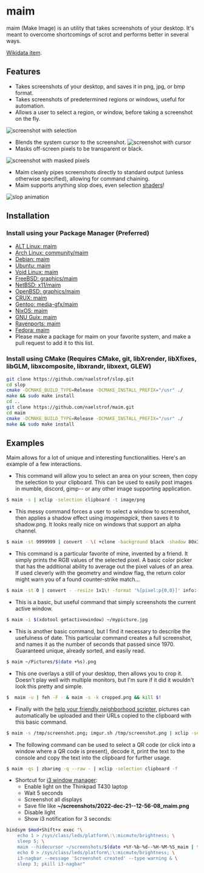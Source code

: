 # maim
maim (Make Image) is an utility that takes screenshots of your desktop. It's meant to overcome shortcomings of scrot and performs better in several ways.

[Wikidata item](https://www.wikidata.org/wiki/Q115792652).

## Features
* Takes screenshots of your desktop, and saves it in png, jpg, or bmp format.
* Takes screenshots of predetermined regions or windows, useful for automation.
* Allows a user to select a region, or window, before taking a screenshot on the fly.

![screenshot with selection](http://i.imgur.com/ILZKJCT.png)
* Blends the system cursor to the screenshot.
![screenshot with cursor](http://i.imgur.com/PD1bgBg.png)
* Masks off-screen pixels to be transparent or black.

![screenshot with masked pixels](http://i.imgur.com/kMkcHlZ.png)
* Maim cleanly pipes screenshots directly to standard output (unless otherwise specified), allowing for command chaining.
* Maim supports anything slop does, even selection [shaders](https://github.com/naelstrof/slop#shaders)!

![slop animation](http://i.giphy.com/kfBLafeJfLs2Y.gif)


## Installation

### Install using your Package Manager (Preferred)
* [ALT Linux: maim](https://packages.altlinux.org/ru/sisyphus/srpms/maim)
* [Arch Linux: community/maim](https://www.archlinux.org/packages/community/x86_64/maim/)
* [Debian: maim](https://tracker.debian.org/pkg/maim)
* [Ubuntu: maim](https://packages.ubuntu.com/search?keywords=maim)
* [Void Linux: maim](https://github.com/void-linux/void-packages/tree/master/srcpkgs/maim/template)
* [FreeBSD: graphics/maim](http://www.freshports.org/graphics/maim/)
* [NetBSD: x11/maim](http://pkgsrc.se/x11/maim)
* [OpenBSD: graphics/maim](http://openports.se/graphics/maim)
* [CRUX: maim](https://crux.nu/portdb/?a=search&q=maim)
* [Gentoo: media-gfx/maim](https://packages.gentoo.org/packages/media-gfx/maim)
* [NixOS: maim](https://github.com/NixOS/nixpkgs/blob/master/pkgs/tools/graphics/maim/default.nix)
* [GNU Guix: maim](https://guix.gnu.org/en/packages/maim-5.6.3/)
* [Ravenports: maim](http://www.ravenports.com/catalog/bucket_B4/maim/standard/)
* [Fedora: maim](https://src.fedoraproject.org/rpms/maim)
* Please make a package for maim on your favorite system, and make a pull request to add it to this list.

### Install using CMake (Requires CMake, git, libXrender, libXfixes, libGLM, libxcomposite, libxrandr, libxext, GLEW)
```bash
git clone https://github.com/naelstrof/slop.git
cd slop
cmake -DCMAKE_BUILD_TYPE=Release -DCMAKE_INSTALL_PREFIX="/usr" ./
make && sudo make install
cd ..
git clone https://github.com/naelstrof/maim.git
cd maim
cmake -DCMAKE_BUILD_TYPE=Release -DCMAKE_INSTALL_PREFIX="/usr" ./
make && sudo make install
```

## Examples
Maim allows for a lot of unique and interesting functionalities. Here's an example of a few interactions.

* This command will allow you to select an area on your screen, then copy the selection to your clipboard. This can be used to easily post images in mumble, discord, gimp-- or any other image supporting application.
```bash
$ maim -s | xclip -selection clipboard -t image/png
```

* This messy command forces a user to select a window to screenshot, then applies a shadow effect using *imagemagick*, then saves it to shadow.png. It looks really nice on windows that support an alpha channel.
```bash
$ maim -st 9999999 | convert - \( +clone -background black -shadow 80x3+5+5 \) +swap -background none -layers merge +repage shadow.png
```

* This command is a particular favorite of mine, invented by a friend. It simply prints the RGB values of the selected pixel. A basic color picker that has the additional ability to average out the pixel values of an area. If used cleverly with the geometry and window flag, the return color might warn you of a found counter-strike match...
```bash
$ maim -st 0 | convert - -resize 1x1\! -format '%[pixel:p{0,0}]' info:-
```

* This is a basic, but useful command that simply screenshots the current active window.
```bash
$ maim -i $(xdotool getactivewindow) ~/mypicture.jpg
```

* This is another basic command, but I find it necessary to describe the usefulness of date. This particular command creates a full screenshot, and names it as the number of seconds that passed since 1970. Guaranteed unique, already sorted, and easily read.
```bash
$ maim ~/Pictures/$(date +%s).png
```

* This one overlays a still of your desktop, then allows you to crop it. Doesn't play well with multiple monitors, but I'm sure if it did it wouldn't look this pretty and simple.
```bash
$  maim -u | feh -F - & maim -s -k cropped.png && kill $!
```

* Finally with the [help your friendly neighborhood scripter](https://github.com/tremby/imgur.sh), pictures can automatically be uploaded and their URLs copied to the clipboard with this basic command.
```bash
$ maim -s /tmp/screenshot.png; imgur.sh /tmp/screenshot.png | xclip -selection clipboard
```

* The following command can be used to select a QR code (or click into a window
  where a QR code is present), decode it, print the text to the console and
  copy the text into the clipboard for further usage. 

```bash
$ maim -qs | zbarimg -q --raw - | xclip -selection clipboard -f
```

* Shortcut for [i3 window manager](https://github.com/i3/i3):
  * Enable light on the Thinkpad T430 laptop
  * Wait 5 seconds
  * Screenshot all displays
  * Save file like **~/screenshots/2022-dec-21--12-56-08_maim.png**
  * Disable light
  * Show i3 notification for 3 seconds:

```bash
bindsym $mod+Shift+x exec "\
    echo 1 > /sys/class/leds/platform\:\:micmute/brightness; \
    sleep 5; \
    maim --hidecursor ~/screenshots/$(date +%Y-%b-%d--%H-%M-%S_maim | tr A-Z a-z).png; \
    echo 0 > /sys/class/leds/platform\:\:micmute/brightness; \
    i3-nagbar --message 'Screenshot created' --type warning & \
    sleep 3; pkill i3-nagbar"
```
